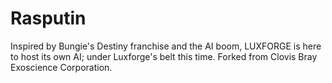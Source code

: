 # Rasputin
Inspired by Bungie's Destiny franchise and the AI boom, LUXFORGE is here to host its own AI; under Luxforge's belt this time. Forked from Clovis Bray Exoscience Corporation.
